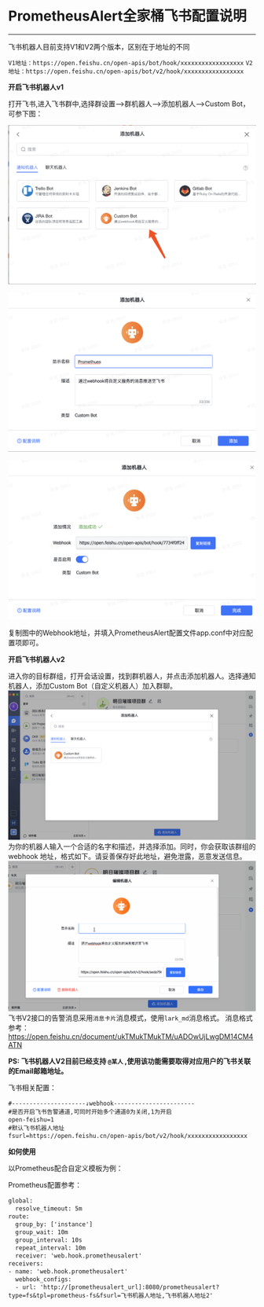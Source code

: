 # PrometheusAlert全家桶飞书配置说明

-----------------

飞书机器人目前支持V1和V2两个版本，区别在于地址的不同

`V1地址：https://open.feishu.cn/open-apis/bot/hook​/​xxxxxxxxxxxxxxxxxx`
`V2地址：https://open.feishu.cn/open-apis/bot/v2/hook/xxxxxxxxxxxxxxxxx`

 **开启飞书机器人v1**

打开飞书,进入飞书群中,选择群设置-->群机器人-->添加机器人-->Custom Bot，可参下图：

![fei](../images/feishu1.png)

![fei2](../images/feishu2.png)

![fei3](../images/feishu3.png)

复制图中的Webhook地址，并填入PrometheusAlert配置文件app.conf中对应配置项即可。


 **开启飞书机器人v2**

进入你的目标群组，打开会话设置，找到群机器人，并点击添加机器人。选择通知机器人，添加Custom Bot（自定义机器人）加入群聊。
![fei4](../images/feishu4.png)
为你的机器人输入一个合适的名字和描述，并选择添加。同时，你会获取该群组的 webhook 地址，格式如下。请妥善保存好此地址，避免泄露，恶意发送信息。
![fei5](../images/feishu5.gif)
飞书V2接口的告警消息采用`消息卡片`消息模式，使用`lark_md`消息格式。
消息格式参考：
https://open.feishu.cn/document/ukTMukTMukTM/uADOwUjLwgDM14CM4ATN


**PS: 飞书机器人V2目前已经支持 `@某人` ,使用该功能需要取得对应用户的飞书关联的Email邮箱地址。**

飞书相关配置：

```
#---------------------↓webhook-----------------------
#是否开启飞书告警通道,可同时开始多个通道0为关闭,1为开启
open-feishu=1
#默认飞书机器人地址
fsurl=https://open.feishu.cn/open-apis/bot/v2/hook/xxxxxxxxxxxxxxxxx
```


**如何使用**

以Prometheus配合自定义模板为例：

Prometheus配置参考：

```
global:
  resolve_timeout: 5m
route:
  group_by: ['instance']
  group_wait: 10m
  group_interval: 10s
  repeat_interval: 10m
  receiver: 'web.hook.prometheusalert'
receivers:
- name: 'web.hook.prometheusalert'
  webhook_configs:
  - url: 'http://[prometheusalert_url]:8080/prometheusalert?type=fs&tpl=prometheus-fs&fsurl=飞书机器人地址,飞书机器人地址2'
```